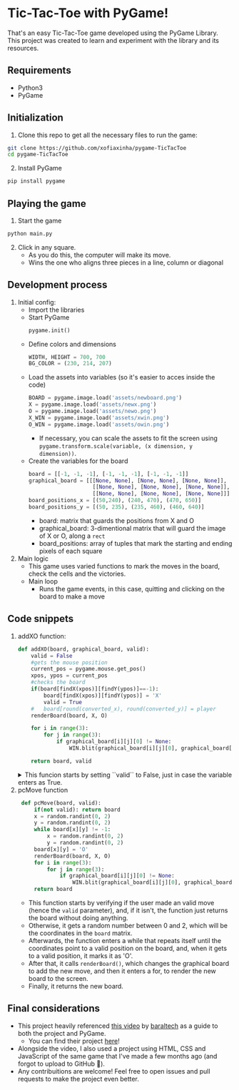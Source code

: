 # Tic-Tac-Toe with PyGame!
That's an easy Tic-Tac-Toe game developed using the PyGame Library.
This project was created to learn and experiment with the library and its resources.

## Requirements
- Python3
- PyGame

## Initialization
1. Clone this repo to get all the necessary files to run the game:
``` bash
git clone https://github.com/xofiaxinha/pygame-TicTacToe
cd pygame-TicTacToe
```
2. Install PyGame
``` bash
pip install pygame
```

## Playing the game
1. Start the game
``` bash
python main.py
```
2. Click in any square.
   - As you do this, the computer will make its move.
   - Wins the one who aligns three pieces in a line, column or diagonal
  
## Development process
1. Initial config:
   - Import the libraries
   - Start PyGame
        ```python
        pygame.init()
        ```
    - Define colors and dimensions
        ``` python
        WIDTH, HEIGHT = 700, 700
        BG_COLOR = (230, 214, 207)
        ```
    - Load the assets into variables (so it's easier to acces inside the code)
        ```python
        BOARD = pygame.image.load('assets/newboard.png')
        X = pygame.image.load('assets/newx.png')
        O = pygame.image.load('assets/newo.png')
        X_WIN = pygame.image.load('assets/xwin.png')
        O_WIN = pygame.image.load('assets/owin.png')
        ```
        - If necessary, you can scale the assets to fit the screen using ```pygame.transform.scale(variable, (x dimension, y dimension))```.
    - Create the variables for the board
        ```python
        board = [[-1, -1, -1], [-1, -1, -1], [-1, -1, -1]]
        graphical_board = [[[None, None], [None, None], [None, None]], 
                            [[None, None], [None, None], [None, None]], 
                            [[None, None], [None, None], [None, None]]]
        board_positions_x = [(50,240), (240, 470), (470, 650)]
        board_positions_y = [(50, 235), (235, 460), (460, 640)]
        ```
        - board: matrix that guards the positions from X and O
        - graphical_board: 3-dimentional matrix that will guard the image of X or O, along a ```rect``` 
        - board_positions: array of tuples that mark the starting and ending pixels of each square
2. Main logic
    - This game uses varied functions to mark the moves in the board, check the cells and the victories.
     - Main loop
       - Runs the game events, in this case, quitting and clicking on the board to make a move
  
## Code snippets
1. addXO function:
    ```python
    def addXO(board, graphical_board, valid):
        valid = False
        #gets the mouse position
        current_pos = pygame.mouse.get_pos()
        xpos, ypos = current_pos
        #checks the board
        if(board[findX(xpos)][findY(ypos)]==-1):
            board[findX(xpos)][findY(ypos)] = 'X'
            valid = True
        #   board[round(converted_x), round(converted_y)] = player
        renderBoard(board, X, O)

        for i in range(3):
            for j in range(3):
                if graphical_board[i][j][0] != None:
                    WIN.blit(graphical_board[i][j][0], graphical_board[i][j][1])

        return board, valid
    ```
    <details><summary>This funcion starts by setting ``valid`` to False, just in case the variable enters as True.</summary>
    I did this to prevent the case where, if the user makes an invalid move, the computer makes its move anyways.</details>
2. pcMove function
   ```python
    def pcMove(board, valid):
        if(not valid): return board
        x = random.randint(0, 2)
        y = random.randint(0, 2)
        while board[x][y] != -1:
            x = random.randint(0, 2)
            y = random.randint(0, 2)
        board[x][y] = 'O'
        renderBoard(board, X, O)
        for i in range(3):
            for j in range(3):
                if graphical_board[i][j][0] != None:
                    WIN.blit(graphical_board[i][j][0], graphical_board[i][j][1])
        return board
   ```
   - This function starts by verifying if the user made an valid move (hence the ``valid`` parameter), and, if it isn't, the function just returns the board without doing anything.
   - Otherwise, it gets a random number between 0 and 2, which will be the coordinates in the ``board`` matrix.
   - Afterwards, the function enters a while that repeats itself until the coordinates point to a valid position on the board, and, when it gets to a valid position, it marks it as 'O'.
   - After that, it calls ``renderBoard()``, which changes the graphical board to add the new move, and then it enters a for, to render the new board to the screen.
   - Finally, it returns the new board.
  
## Final considerations
- This project heavily referenced [this video](https://www.youtube.com/watch?v=IL_PMGVxEUY&list=WL&index=3) by [baraltech](https://www.youtube.com/@baraltech) as a guide to both the project and PyGame.
  - You can find their project [here](https://github.com/baraltech/Tic-Tac-Toe)!
- Alongside the video, I also used a project using HTML, CSS and JavaScript of the same game that I've made a few months ago (and forgot to upload to GitHub 🤭).
- Any contribuitions are welcome! Feel free to open issues and pull requests to make the project even better.